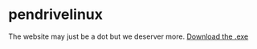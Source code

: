 # pendrivelinux
The website  may just be a dot but we deserver more.
<a href="https://github.com/stancangit/pendrivelinux/raw/main/YUMI-2.0.8.3.exe">Download the .exe</a>
